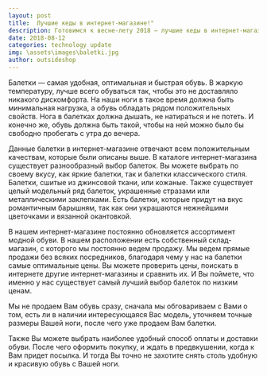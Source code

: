 ```yaml
---
layout: post
title:  Лучшие кеды в интернет-магазине!"
description: Готовимся к весне-лету 2018 — лучшие кеды в интернет-магазине!
date: 2018-08-12
categories: technology update
img: \assets\images\baletki.jpg
author: outsideshop
---
```

Балетки — самая удобная, оптимальная и быстрая обувь. В жаркую температуру, лучше всего обуваться так, чтобы это не доставляло никакого дискомфорта. На наши ноги в такое время должна быть минимальная нагрузка, а обувь обладать рядом положительных свойств. Нога в балетках должна дышать, не натираться и не потеть. И конечно же, обувь должна быть такой, чтобы на ней можно было бы свободно пробегать с утра до вечера.

Данные балетки в интернет-магазине отвечают всем положительным качествам, которые были описаны выше. В каталоге интернет-магазина существует разнообразный выбор балеток. Вы можете выбрать по своему вкусу, как яркие балетки, так и балетки классического стиля. Балетки, сшитые из джинсовой ткани, или кожаные. Также существует целый модельный ряд балеток, украшенные стразами или металлическими заклепками. Есть балетки, которые придут на вкус романтичным барышням, так как они украшаются нежнейшими цветочками и вязанной окантовкой.

В нашем интернет-магазине постоянно обновляется ассортимент модной обуви. В нашем расположении есть собственный склад-магазин, с которого мы постоянно ведем продажу. Мы ведем прямые продажи без всяких посредников, благодаря чему у нас на балетки самые оптимальные цены. Вы можете проверить цены, поискать в интернете другие интернет-магазины и сравнить их. И Вы поймете, что именно у нас существует самый лучший выбор балеток по низким ценам.

Мы не продаем Вам обувь сразу, сначала мы обговариваем с Вами о том, есть ли в наличии интересующаяся Вас модель, уточняем точные размеры Вашей ноги, после чего уже продаем Вам балетки.

Также Вы можете выбрать наиболее удобный способ оплаты и доставки обуви. После чего оформить покупку, и ждать в предвкушении, когда к Вам придет посылка. И тогда Вы точно не захотите снять столь удобную и красивую обувь с Вашей ноги.